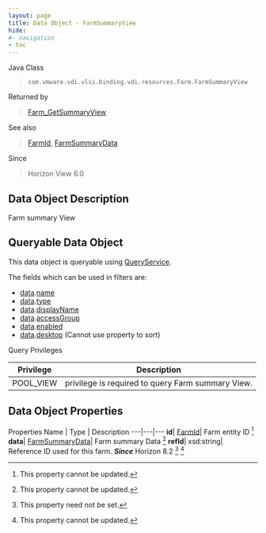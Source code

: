 ```yaml
---
layout: page
title: Data Object - FarmSummaryView
hide:
#- navigation
- toc
---
```






Java Class
> `com.vmware.vdi.vlsi.binding.vdi.resources.Farm.FarmSummaryView`

Returned by
> [Farm_GetSummaryView](vdi.resources.Farm.md#getSummaryView)

See also
> [FarmId](vdi.entity.FarmId.md), [FarmSummaryData](vdi.resources.Farm.FarmSummaryData.md)

Since
> Horizon View 6.0


## Data Object Description

Farm summary View

##  Queryable Data Object

This data object is queryable using [QueryService](vdi.query.QueryService.md "QueryService").

The fields which can be used in filters are:

* [data](vdi.resources.Farm.FarmSummaryView.md#data).[name](vdi.resources.Farm.FarmSummaryData.md#name)
* [data](vdi.resources.Farm.FarmSummaryView.md#data).[type](vdi.resources.Farm.FarmSummaryData.md#type)
* [data](vdi.resources.Farm.FarmSummaryView.md#data).[displayName](vdi.resources.Farm.FarmSummaryData.md#displayName)
* [data](vdi.resources.Farm.FarmSummaryView.md#data).[accessGroup](vdi.resources.Farm.FarmSummaryData.md#accessGroup)
* [data](vdi.resources.Farm.FarmSummaryView.md#data).[enabled](vdi.resources.Farm.FarmSummaryData.md#enabled)
* [data](vdi.resources.Farm.FarmSummaryView.md#data).[desktop](vdi.resources.Farm.FarmSummaryData.md#desktop) (Cannot use property to sort)



Query Privileges

Privilege |  Description
---|---
POOL_VIEW|  privilege is required to query Farm summary View.



## Data Object Properties
Properties
Name |  Type |  Description
---|---|---
**id**| [FarmId](vdi.entity.FarmId.md)|  Farm entity ID [^2]
**data**| [FarmSummaryData](vdi.resources.Farm.FarmSummaryData.md)|  Farm summary Data [^2]
**refId**|  xsd:string|  Reference ID used for this farm.  **_Since_** Horizon 8.2 [^1] [^2]
 


 


[^1]: This property need not be set.
[^2]: This property cannot be updated.